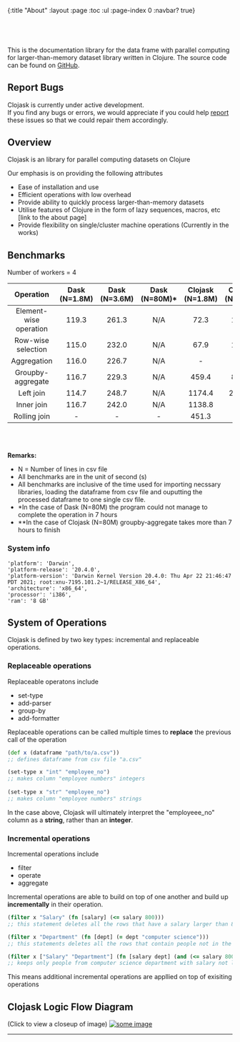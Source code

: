 {:title "About"
 :layout :page
 :toc :ul
 :page-index 0
 :navbar? true}

## <br>
This is the documentation library for the data frame with parallel computing for larger-than-memory dataset library written in Clojure. The source code can be found on [GitHub](https://github.com/clojure-finance/clojask).


## Report Bugs 

Clojask is currently under active development.  
If you find any bugs or errors, we would appreciate if you could help [report](https://github.com/clojure-finance/clojask/issues) these issues so that we could repair them accordingly.


## Overview 
Clojask is an library for parallel computing datasets on Clojure

Our emphasis is on providing the following attributes
- Ease of installation and use 
- Efficient operations with low overhead 
- Provide ability to quickly process larger-than-memory datasets
- Utilise features of Clojure in the form of lazy sequences, macros, etc [link to the about page]
- Provide flexibility on single/cluster machine operations (Currently in the works)

## Benchmarks

Number of workers = 4

| Operation | Dask (N=1.8M) | Dask (N=3.6M) | Dask (N=80M)* | Clojask (N=1.8M) | Clojask (N=3.6M) | Clojask (N=80M)** |
| :---:   | :-: | :-: | :-: | :-: | :-: | :-: |
| Element-wise operation | 119.3 | 261.3 | N/A | 72.3 | 133.3 | 1836.6 |
| Row-wise selection | 115.0 | 232.0 | N/A | 67.9 | 145.6 | 1757.5 |
| Aggregation | 116.0 | 226.7 | N/A | - | - | - |
| Groupby-aggregate | 116.7 | 229.3 | N/A | 459.4 | 803.1 | N/A |
| Left join | 114.7 | 248.7 | N/A | 1174.4| 2310.2 | 14007.9 |
| Inner join | 116.7 | 242.0| N/A | 1138.8 | | |
| Rolling join | - | - | - | 451.3 | | |

<br>
<br>

**Remarks:**
- N = Number of lines in csv file
- All benchmarks are in the unit of second (s)
- All benchmarks are inclusive of the time used for importing necssary libraries, loading the dataframe from csv file and ouputting the processed dataframe to one single csv file.
- *In the case of Dask (N=80M) the program could not manage to complete the operation in 7 hours
- **In the case of Clojask (N=80M) groupby-aggregate takes more than 7 hours to finish


### System info
```
'platform': 'Darwin',
'platform-release': '20.4.0',
'platform-version': 'Darwin Kernel Version 20.4.0: Thu Apr 22 21:46:47 PDT 2021; root:xnu-7195.101.2~1/RELEASE_X86_64',
'architecture': 'x86_64',
'processor': 'i386',
'ram': '8 GB'
```

## System of Operations
Clojask is defined by two key types: incremental and replaceable operations. 

### Replaceable operations 

Replaceable operatons include 
- set-type
- add-parser 
- group-by
- add-formatter

Replaceable operations can be called multiple times to **replace** the previous call of the operation 

```clojure 
(def x (dataframe "path/to/a.csv"))
;; defines dataframe from csv file "a.csv" 

(set-type x "int" "employee_no")
;; makes column "employee numbers" integers
 
(set-type x "str" "employee_no")
;; makes column "employee numbers" strings  
```

In the case above, Clojask will ultimately interpret the "employeee_no" column as a **string**, rather than an **integer**. 

### Incremental operations

Incremental operations include
- filter
- operate
- aggregate

Incremental operations are able to build on top of one another and build up **incrementally** in their operation.

```clojure
(filter x "Salary" (fn [salary] (<= salary 800)))
;; this statement deletes all the rows that have a salary larger than 800

(filter x "Department" (fn [dept] (= dept "computer science")))
;; this statements deletes all the rows that contain people not in the computer science department

(filter x ["Salary" "Department"] (fn [salary dept] (and (<= salary 800) (= dept "computer science"))))
;; keeps only people from computer science department with salary not larger than 800
```

This means additional incremental operations are appllied on top of exisiting operations

## Clojask Logic Flow Diagram 
(Click to view a closeup of image)
<a href="https://raw.githubusercontent.com/clojure-finance/clojask/main/doc/diagram.jpg" target="_blank" >
<img src="https://raw.githubusercontent.com/clojure-finance/clojask/main/doc/diagram.jpg" alt="some image" />
</a>
<!-- /img/diagram.png -->

--- 
